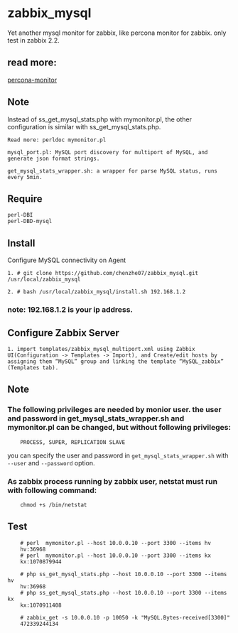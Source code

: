 # zabbix_mysql
  Yet another mysql monitor for zabbix, like percona monitor for zabbix. only test in zabbix 2.2.

## read more:
   [percona-monitor](http://www.percona.com/doc/percona-monitoring-plugins/1.1/zabbix/index.html)

## Note
   Instead of ss_get_mysql_stats.php with mymonitor.pl, the other configuration is similar with ss_get_mysql_stats.php.

    Read more: perldoc mymonitor.pl

    mysql_port.pl: MySQL port discovery for multiport of MySQL, and generate json format strings.

    get_mysql_stats_wrapper.sh: a wrapper for parse MySQL status, runs every 5min.

## Require
```
perl-DBI
perl-DBD-mysql
```
## Install

Configure MySQL connectivity on Agent
```
1. # git clone https://github.com/chenzhe07/zabbix_mysql.git /usr/local/zabbix_mysql 

2. # bash /usr/local/zabbix_mysql/install.sh 192.168.1.2
```
### note: 192.168.1.2 is your ip address.

## Configure Zabbix Server
    
    1. import templates/zabbix_mysql_multiport.xml using Zabbix UI(Configuration -> Templates -> Import), and Create/edit hosts by assigning them “MySQL” group and linking the template “MySQL_zabbix” (Templates tab).

## Note

### The following privileges are needed by monior user. the user and password in get_mysql_stats_wrapper.sh and mymonitor.pl can be changed, but without following privileges:
```
    PROCESS, SUPER, REPLICATION SLAVE
```
you can specify the user and password in `get_mysql_stats_wrapper.sh` with `--user` and `--password` option. 

### As zabbix process running by zabbix user, netstat must run with following command:
```
    chmod +s /bin/netstat
```
## Test
```
    # perl  mymonitor.pl --host 10.0.0.10 --port 3300 --items hv
    hv:36968
    # perl  mymonitor.pl --host 10.0.0.10 --port 3300 --items kx
    kx:1070879944

    # php ss_get_mysql_stats.php --host 10.0.0.10 --port 3300 --items hv
    hv:36968
    # php ss_get_mysql_stats.php --host 10.0.0.10 --port 3300 --items kx 
    kx:1070911408

    # zabbix_get -s 10.0.0.10 -p 10050 -k "MySQL.Bytes-received[3300]"
    472339244134
```
